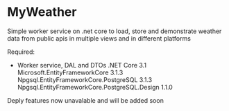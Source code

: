 # MyWeather
Simple worker service on .net core 
to load, store and demonstrate weather data from public apis in multiple views and in different platforms

Required:
- Worker service, DAL and DTOs
.NET Core 3.1
Microsoft.EntityFrameworkCore 3.1.3
Npgsql.EntityFrameworkCore.PostgreSQL 3.1.3
Npgsql.EntityFrameworkCore.PostgreSQL.Design 1.1.0

Deply features now unavalable and will be added soon
